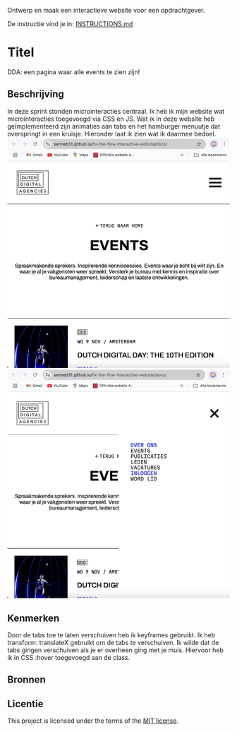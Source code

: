 
Ontwerp en maak een interactieve website voor een opdrachtgever.

De instructie vind je in: [INSTRUCTIONS.md](https://github.com/fdnd-task/fix-the-flow-interactive-website/blob/main/docs/INSTRUCTIONS.md)

# Titel
DDA: een pagina waar alle events te zien zijn!

## Beschrijving
In deze sprint stonden microinteracties centraal. Ik heb ik mijn website wat microinteracties toegevoegd via CSS en JS. Wat ik in deze website heb geïmplementeerd zijn animaties aan tabs en het hamburger menuutje dat overspringt in een kruisje. Hieronder laat ik zien wat ik daarmee bedoel.
<img src="menuopen.jpeg" alt="open menu">
<img src="menuclose.jpeg" alt="sluit menu">


## Kenmerken
Door de tabs toe te laten verschuiven heb ik keyframes gebruikt. Ik heb transform: translateX gebruikt om de tabs te verschuiven. Ik wilde dat de tabs gingen verschuiven als je er overheen ging met je muis. Hiervoor heb ik in CSS :hover toegevoegd aan de class.

## Bronnen

## Licentie

This project is licensed under the terms of the [MIT license](./LICENSE).

